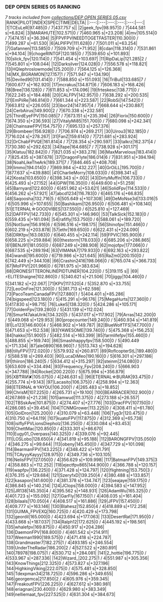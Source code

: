 ### DEP OPEN SERIES 05 RANKING
*7 tracks included from [collections/DEP OPEN SERIES 05.csv](/collections/DEP%20OPEN%20SERIES%2005.csv)*
|RANK|PILOT|INDEX|SPEC|TIME|DELTA|
|:---:|:---|:---:|:---:|:---:|---:|
|1|TCEuLeR|97.485|0 / 7|437.757 s||
|2|geek_fpv|98.957|0 / 7|444.581 s|+6.824|
|3|MARAHUTE|102.571|0 / 7|460.965 s|+23.208|
|4|mv|105.514|0 / 7|474.151 s|+36.394|
|5|FPVFPVINEEDTOGETFASTER|110.300|0 / 7|499.287 s|+61.530|
|6|ALPIFPV|111.628|0 / 7|501.011 s|+63.254|
|7|Gafannen|113.585|0 / 7|509.709 s|+71.952|
|8|cdan|118.314|0 / 7|531.861 s|+94.104|
|9|chogeRINTGF|120.185|0 / 7|539.650 s|+101.893|
|10|slick_fpv|120.114|0 / 7|541.454 s|+103.697|
|11|RipDaLip|121.285|2 / 7|545.801 s|+108.044|
|12|Darksilver|124.028|0 / 7|556.578 s|+118.821|
|13|HQlephroslowmode|125.200|0 / 7|564.125 s|+126.368|
|14|MX_BIGRAMON|127.157|1 / 7|571.947 s|+134.190|
|15|Deviled90|131.414|0 / 7|588.850 s|+151.093|
|16|TriBull|133.685|7 / 7|600.677 s|+162.920|
|17|mcrakus|134.871|6 / 7|606.183 s|+168.426|
|18|Bree|136.128|0 / 7|611.853 s|+174.096|
|19|frteskesc|138.771|0 / 7|622.245 s|+184.488|
|20|CALFPV|142.957|0 / 7|638.292 s|+200.535|
|21|EmPiiRe|146.814|0 / 7|661.344 s|+223.587|
|22|RobSi|147.542|0 / 7|663.812 s|+226.055|
|23|ibor24|147.957|4 / 7|668.644 s|+230.887|
|24|CerbAirus|149.900|2 / 7|670.338 s|+232.581|
|25|ThirdEyeFPV|150.085|7 / 7|673.151 s|+235.394|
|26|Fiorix|150.600|0 / 7|674.350 s|+236.593|
|27|VitalyMi85|151.700|0 / 7|680.098 s|+242.341|
|28|ChainsawFPV|154.757|0 / 7|695.133 s|+257.376|
|29|Brombeer|156.928|0 / 7|706.974 s|+269.217|
|30|Uirou3|162.185|0 / 7|716.024 s|+278.267|
|31|FanZ|159.614|0 / 7|721.681 s|+283.924|
|32|DrChabFPVQE|161.814|4 / 7|728.354 s|+290.597|
|33|talkrz|162.371|4 / 7|730.380 s|+292.623|
|34|fape|164.685|7 / 7|738.928 s|+301.171|
|35|Klatuu|182.842|0 / 7|821.035 s|+383.278|
|36|MaxMarvelous|183.414|0 / 7|825.435 s|+387.678|
|37|DragonFlyte|186.014|6 / 7|831.951 s|+394.194|
|38|NoahLikeTheArk|189.371|7 / 7|846.465 s|+408.708|
|39|limmo|194.014|0 / 7|869.984 s|+432.227|
|40|GrOiLL|195.700|0 / 7|877.637 s|+439.880|
|41|CharlieMorry|108.033|0 / 6|398.341 s||
|42|Kosta|103.650|0 / 6|398.343 s|+.002|
|43|DirtyMuffin|106.733|0 / 6|425.493 s|+27.152|
|44|GPW|116.350|0 / 6|449.600 s|+51.259|
|45|Barnyard|122.600|0 / 6|451.962 s|+53.621|
|46|SolidFpv|114.533|0 / 6|456.262 s|+57.921|
|47|abcd1234|116.783|0 / 6|465.176 s|+66.835|
|48|Saqoosha|132.716|5 / 6|505.649 s|+107.308|
|49|DeMoNse3d|133.016|5 / 6|505.996 s|+107.655|
|50|Bashikami|126.950|0 / 6|506.481 s|+108.140|
|51|ETERNAL☆GOODVIBES|137.550|0 / 6|525.810 s|+127.469|
|52|DAFFPV|142.733|0 / 6|545.301 s|+146.960|
|53|TalkSick|152.183|0 / 6|559.435 s|+161.094|
|54|rafifly|153.750|0 / 6|588.061 s|+189.720|
|55|NotSure|156.916|6 / 6|596.516 s|+198.175|
|56|Shinofpv|151.466|0 / 6|602.219 s|+203.878|
|57|ethr|169.650|0 / 6|622.431 s|+224.090|
|58|DRKfpv|163.083|0 / 6|640.455 s|+242.114|
|59|FPVlC|165.900|6 / 6|658.225 s|+259.884|
|60|thestorm|178.033|0 / 6|685.206 s|+286.865|
|61|BENJ91|181.050|0 / 6|687.249 s|+288.908|
|62|mojofpv|177.066|0 / 6|687.535 s|+289.194|
|63|VIMANA7|179.933|0 / 6|692.163 s|+293.822|
|64|iwandi|195.600|0 / 6|719.986 s|+321.645|
|65|RaZm0|200.150|0 / 6|742.449 s|+344.108|
|66|Crashin2416|198.066|0 / 6|765.074 s|+366.733|
|67|MoFPV!|201.966|0 / 6|781.975 s|+383.634|
|68|DRONESITTERONLINEPIDTUNER|104.220|0 / 5|319.115 s||
|69|⚡ELITEShaigne|102.860|0 / 5|340.621 s|+21.506|
|70|jiggy|104.460|0 / 5|341.182 s|+22.067|
|71|KPV|117.520|4 / 5|352.870 s|+33.755|
|72|LeoOnFire|121.300|0 / 5|381.713 s|+62.598|
|73|PacoTeamCanadaFPV|127.880|1 / 5|404.401 s|+85.286|
|74|bigspeed|123.180|0 / 5|415.291 s|+96.176|
|75|MegaHurts|127.360|0 / 5|417.830 s|+98.715|
|76|LukeS|138.320|0 / 5|424.286 s|+105.171|
|77|GoldenFpv|139.280|0 / 5|431.139 s|+112.024|
|78|Smurf47akaUlrik|134.320|5 / 5|437.017 s|+117.902|
|79|Arras|142.200|0 / 5|449.068 s|+129.953|
|80|propcounter|149.240|0 / 5|460.934 s|+141.819|
|81|Lo123|146.600|4 / 5|468.902 s|+149.787|
|82|BlueWolfTFS|147.700|0 / 5|471.653 s|+152.538|
|83|YAWESOME|139.740|0 / 5|475.368 s|+156.253|
|84|hakko|151.900|5 / 5|482.514 s|+163.399|
|85|farmlifefpv|155.460|0 / 5|488.855 s|+169.740|
|86|Smashhappyfpv|158.500|0 / 5|490.449 s|+171.334|
|87|ale0890|168.960|1 / 5|513.743 s|+194.628|
|88|tillyFPV|172.020|0 / 5|579.932 s|+260.817|
|89|RoflcopterStL|189.480|0 / 5|588.518 s|+269.403|
|90|LucaDiMeo|190.160|0 / 5|616.301 s|+297.186|
|91|thiiron|186.240|5 / 5|634.412 s|+315.297|
|92|steinm|214.080|0 / 5|653.609 s|+334.494|
|93|Frequency_Fpv|208.240|0 / 5|666.903 s|+347.788|
|94|Rocket|200.220|0 / 5|675.994 s|+356.879|
|95|XB₸ЯIИ✘|105.075|0 / 4|246.631 s||
|96|ETERNAL☆BURAK|93.475|0 / 4|255.774 s|+9.143|
|97|Lacasito|106.375|0 / 4|258.994 s|+12.363|
|98|ETERNAL☆YAYOU|106.200|1 / 4|265.483 s|+18.852|
|99|ChrisM|107.225|0 / 4|265.731 s|+19.100|
|100|BEARRACER|102.900|0 / 4|267.869 s|+21.238|
|101|iamwud|111.375|0 / 4|273.188 s|+26.557|
|102|TBSskAve|101.875|0 / 4|274.407 s|+27.776|
|103|DracFPV|107.150|0 / 4|286.085 s|+39.454|
|104|TCNMGrower|113.225|0 / 4|308.411 s|+61.780|
|105|GolDron|125.200|0 / 4|310.079 s|+63.448|
|106|Tyg3r|120.475|0 / 4|310.750 s|+64.119|
|107|kuatoFPV|117.875|0 / 4|312.369 s|+65.738|
|108|isiflyFPVLionsDiepholz|136.250|0 / 4|330.084 s|+83.453|
|109|ChettMac|120.850|0 / 4|333.301 s|+86.670|
|110|Eugy01_Overpass|140.325|0 / 4|339.076 s|+92.445|
|111|LOSLobo|128.650|4 / 4|341.819 s|+95.188|
|112|BARONGFPV|135.050|0 / 4|346.275 s|+99.644|
|113|obeny|145.450|0 / 4|347.729 s|+101.098|
|114|BearmanFPV|143.225|3 / 4|348.422 s|+101.791|
|115|TCAyyyKayyy|128.975|0 / 4|349.736 s|+103.105|
|116|NelisFPV|127.050|0 / 4|356.629 s|+109.998|
|117|BatmanFPV|149.375|3 / 4|358.883 s|+112.252|
|118|ejectfpv865|144.900|0 / 4|366.788 s|+120.157|
|119|wapfpv|136.225|0 / 4|371.428 s|+124.797|
|120|flightning|153.750|3 / 4|376.315 s|+129.684|
|121|SzeryfxD|139.250|4 / 4|380.488 s|+133.857|
|122|kasapon|141.600|0 / 4|381.378 s|+134.747|
|123|seajaye|159.175|0 / 4|386.845 s|+140.214|
|124|JClops|158.000|0 / 4|394.583 s|+147.952|
|125|JR138|145.350|4 / 4|395.562 s|+148.931|
|126|AdamWu|165.325|0 / 4|401.723 s|+155.092|
|127|GarFly|167.150|1 / 4|408.035 s|+161.404|
|128|bilaals|170.050|4 / 4|408.517 s|+161.886|
|129|JFPV|157.450|0 / 4|409.777 s|+163.146|
|130|Blahesz|152.850|4 / 4|418.889 s|+172.258|
|131|GUIMA_FPVEXQ|160.725|0 / 4|420.429 s|+173.798|
|132|geordil|165.000|0 / 4|423.694 s|+177.063|
|133|DesertRat|171.950|0 / 4|433.668 s|+187.037|
|134|Ralph12|172.625|0 / 4|445.192 s|+198.561|
|135|whalefpv|169.875|0 / 4|450.917 s|+204.286|
|136|DaemonFPV|168.800|0 / 4|461.542 s|+214.911|
|137|Weeman1990|189.575|0 / 4|471.418 s|+224.787|
|138|Grandmaster7|182.275|1 / 4|493.185 s|+246.554|
|139|UnderTheRadar|186.200|2 / 4|527.522 s|+280.891|
|140|78978|198.075|1 / 4|530.712 s|+284.081|
|141|2_hottie|196.775|0 / 4|533.967 s|+287.336|
|142|Wizard_|202.275|1 / 4|551.987 s|+305.356|
|143|KnowThings|212.325|0 / 4|573.827 s|+327.196|
|144|HighkingViking|222.075|0 / 4|575.481 s|+328.850|
|145|Tdexpman34|218.725|0 / 4|596.286 s|+349.655|
|146|georgemca|217.850|2 / 4|605.976 s|+359.345|
|147|FreakoutFPV|226.225|0 / 4|627.612 s|+380.981|
|148|eriagnan|230.400|0 / 4|629.980 s|+383.349|
|149|nelliemaat_fpv|227.525|0 / 4|631.304 s|+384.673|
